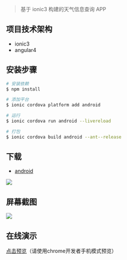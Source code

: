 >  基于 ionic3 构建的天气信息查询 APP

## 项目技术架构

*  ionic3
*  angular4

## 安装步骤

``` bash
# 安装依赖
$ npm install

# 添加平台
$ ionic cordova platform add android

# 运行
$ ionic cordova run android --livereload

# 打包
$ ionic cordova build android --ant--release
```

## 下载

* [android](http://p02hf9fn0.bkt.clouddn.com/x-weather.apk)

![](http://p02hf9fn0.bkt.clouddn.com/x-weather.png)

## 屏幕截图

![](http://p02hf9fn0.bkt.clouddn.com/weather/screenshot/weather.gif)

## 在线演示 

[点击预览](https://fuzhongyi.github.io/x-weather-app)（请使用chrome开发者手机模式预览）
